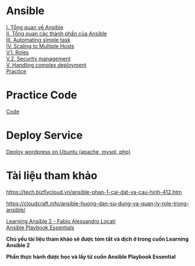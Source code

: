 ﻿# Ansible
[I. Tổng quan về Ansible](./Docs/I.%20Tong%20quan%20ve%20Ansible.md)  
[II. Tổng quan các thành phần của Ansible](./Docs/II.%20Tong%20quan%20cac%20thanh%20phan%20cua%20Ansible.md)  
[III. Automating simple task](./Docs/III.%20Automating%20simple%20task.md)  
[IV. Scaling to Multiple Hosts](./Docs/IV.%20Scaling%20to%20Multiple%20Hosts.md)  
[V.1. Roles](./Docs/V.1.%20Roles.md)  
[V.2. Security management](./Docs/V.2.%20Security%20management.md)  
[V. Handling complex deployment](./Docs/V.%20Handling%20complex%20deployment.md)  
[Practice](./Docs/Practice.md)  

# Practice Code

[Code](./Practice)

# Deploy Service
[Deploy wordpress on Ubuntu (apache, mysql, php)](./Playbook/Wordpress)  

# Tài liệu tham khảo

https://tech.bizflycloud.vn/ansible-phan-1-cai-dat-va-cau-hinh-412.htm

https://cloudcraft.info/ansible-huong-dan-su-dung-va-quan-ly-role-trong-ansible/

[Learning Ansible 2 - Fabio Alessandro Locati](./Reference/Learning%20Ansible%202%20-%20Fabio%20Alessandro%20Locati.pdf)  
[Ansible Playbook Essentials](./Reference/Ansible%20Playbook%20Essentials.pdf)  

**Chủ yếu tài liệu tham khảo sẽ được tóm tắt và dịch ở trong cuốn Learning Ansible 2**  

**Phần thực hành được học và lấy từ cuốn Ansible Playbook Essential**  
